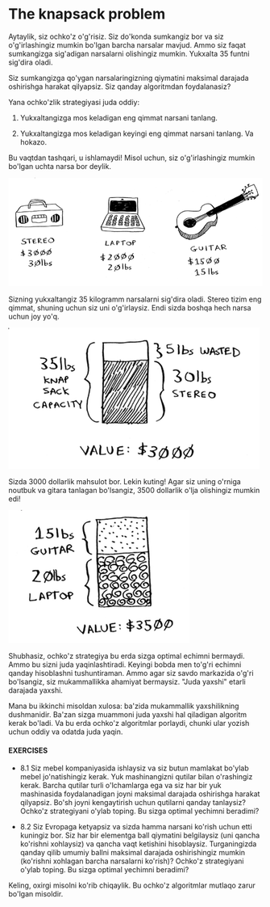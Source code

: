 # The knapsack problem

Aytaylik, siz ochko'z o'g'risiz. Siz do'konda sumkangiz bor va siz o'g'irlashingiz mumkin bo'lgan barcha narsalar mavjud. Ammo siz faqat sumkangizga sig'adigan narsalarni olishingiz mumkin. Yukxalta 35 funtni sig'dira oladi.

  Siz sumkangizga qo'ygan narsalaringizning qiymatini maksimal darajada oshirishga harakat qilyapsiz. Siz qanday algoritmdan foydalanasiz?

Yana ochko'zlik strategiyasi juda oddiy:

1. Yukxaltangizga mos keladigan eng qimmat narsani tanlang.

2. Yukxaltangizga mos keladigan keyingi eng qimmat narsani tanlang. Va hokazo. 

Bu vaqtdan tashqari, u ishlamaydi! Misol uchun, siz o'g'irlashingiz mumkin bo'lgan uchta narsa bor deylik.

![image](image-6.png)

Sizning yukxaltangiz 35 kilogramm narsalarni sig'dira oladi. Stereo tizim eng qimmat, shuning uchun siz uni o'g'irlaysiz. Endi sizda boshqa hech narsa uchun joy yo'q.

![image](image-7.png)

Sizda 3000 dollarlik mahsulot bor. Lekin kuting! Agar siz uning o'rniga noutbuk va gitara tanlagan bo'lsangiz, 3500 dollarlik o'lja olishingiz mumkin edi!

![image](image-8.png)

Shubhasiz, ochko'z strategiya bu erda sizga optimal echimni bermaydi. Ammo bu sizni juda yaqinlashtiradi. Keyingi bobda men to'g'ri echimni qanday hisoblashni tushuntiraman. Ammo agar siz savdo markazida o'g'ri bo'lsangiz, siz mukammallikka ahamiyat bermaysiz. "Juda yaxshi" etarli darajada yaxshi.

Mana bu ikkinchi misoldan xulosa: ba'zida mukammallik yaxshilikning dushmanidir. Ba'zan sizga muammoni juda yaxshi hal qiladigan algoritm kerak bo'ladi. Va bu erda ochko'z algoritmlar porlaydi, chunki ular yozish uchun oddiy va odatda juda yaqin.

#### EXERCISES

* 8.1 Siz mebel kompaniyasida ishlaysiz va siz butun mamlakat bo'ylab mebel jo'natishingiz kerak. Yuk mashinangizni qutilar bilan o'rashingiz kerak. Barcha qutilar turli o'lchamlarga ega va siz har bir yuk mashinasida foydalanadigan joyni maksimal darajada oshirishga harakat qilyapsiz. Bo'sh joyni kengaytirish uchun qutilarni qanday tanlaysiz? Ochko'z strategiyani o'ylab toping. Bu sizga optimal yechimni beradimi?

* 8.2 Siz Evropaga ketyapsiz va sizda hamma narsani ko'rish uchun etti kuningiz bor. Siz har bir elementga ball qiymatini belgilaysiz (uni qancha ko'rishni xohlaysiz) va qancha vaqt ketishini hisoblaysiz. Turganingizda qanday qilib umumiy ballni maksimal darajada oshirishingiz mumkin (ko'rishni xohlagan barcha narsalarni ko'rish)? Ochko'z strategiyani o'ylab toping. Bu sizga optimal yechimni beradimi?

Keling, oxirgi misolni ko'rib chiqaylik. Bu ochko'z algoritmlar mutlaqo zarur bo'lgan misoldir.